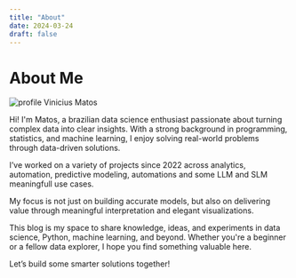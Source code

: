 ```yaml
---
title: "About"
date: 2024-03-24
draft: false
---
```

# About Me

![profile Vinicius Matos](Vinicius_Matos.jpg)

Hi! I'm Matos, a brazilian data science enthusiast passionate about turning complex data into clear insights. With a strong background in programming, statistics, and machine learning, I enjoy solving real-world problems through data-driven solutions.

I’ve worked on a variety of projects since 2022 across analytics, automation, predictive modeling, automations and some LLM and SLM meaningfull use cases.

My focus is not just on building accurate models, but also on delivering value through meaningful interpretation and elegant visualizations.

This blog is my space to share knowledge, ideas, and experiments in data science, Python, machine learning, and beyond. Whether you're a beginner or a fellow data explorer, I hope you find something valuable here.


Let’s build some smarter solutions together!